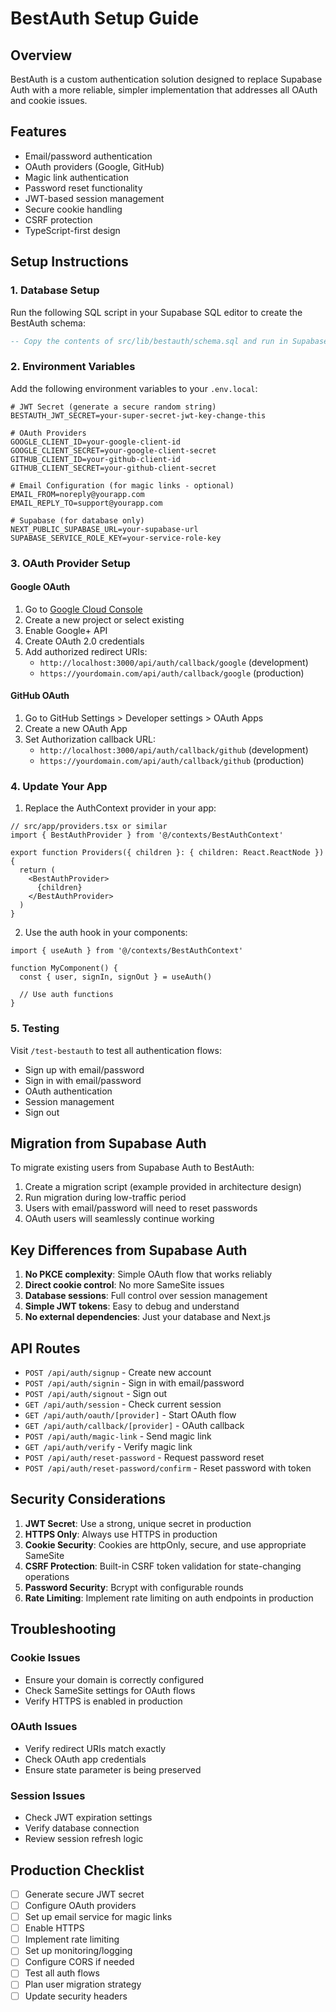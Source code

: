 # BestAuth Setup Guide

## Overview
BestAuth is a custom authentication solution designed to replace Supabase Auth with a more reliable, simpler implementation that addresses all OAuth and cookie issues.

## Features
- Email/password authentication
- OAuth providers (Google, GitHub)
- Magic link authentication
- Password reset functionality
- JWT-based session management
- Secure cookie handling
- CSRF protection
- TypeScript-first design

## Setup Instructions

### 1. Database Setup

Run the following SQL script in your Supabase SQL editor to create the BestAuth schema:

```sql
-- Copy the contents of src/lib/bestauth/schema.sql and run in Supabase
```

### 2. Environment Variables

Add the following environment variables to your `.env.local`:

```env
# JWT Secret (generate a secure random string)
BESTAUTH_JWT_SECRET=your-super-secret-jwt-key-change-this

# OAuth Providers
GOOGLE_CLIENT_ID=your-google-client-id
GOOGLE_CLIENT_SECRET=your-google-client-secret
GITHUB_CLIENT_ID=your-github-client-id
GITHUB_CLIENT_SECRET=your-github-client-secret

# Email Configuration (for magic links - optional)
EMAIL_FROM=noreply@yourapp.com
EMAIL_REPLY_TO=support@yourapp.com

# Supabase (for database only)
NEXT_PUBLIC_SUPABASE_URL=your-supabase-url
SUPABASE_SERVICE_ROLE_KEY=your-service-role-key
```

### 3. OAuth Provider Setup

#### Google OAuth
1. Go to [Google Cloud Console](https://console.cloud.google.com/)
2. Create a new project or select existing
3. Enable Google+ API
4. Create OAuth 2.0 credentials
5. Add authorized redirect URIs:
   - `http://localhost:3000/api/auth/callback/google` (development)
   - `https://yourdomain.com/api/auth/callback/google` (production)

#### GitHub OAuth
1. Go to GitHub Settings > Developer settings > OAuth Apps
2. Create a new OAuth App
3. Set Authorization callback URL:
   - `http://localhost:3000/api/auth/callback/github` (development)
   - `https://yourdomain.com/api/auth/callback/github` (production)

### 4. Update Your App

1. Replace the AuthContext provider in your app:

```tsx
// src/app/providers.tsx or similar
import { BestAuthProvider } from '@/contexts/BestAuthContext'

export function Providers({ children }: { children: React.ReactNode }) {
  return (
    <BestAuthProvider>
      {children}
    </BestAuthProvider>
  )
}
```

2. Use the auth hook in your components:

```tsx
import { useAuth } from '@/contexts/BestAuthContext'

function MyComponent() {
  const { user, signIn, signOut } = useAuth()
  
  // Use auth functions
}
```

### 5. Testing

Visit `/test-bestauth` to test all authentication flows:
- Sign up with email/password
- Sign in with email/password
- OAuth authentication
- Session management
- Sign out

## Migration from Supabase Auth

To migrate existing users from Supabase Auth to BestAuth:

1. Create a migration script (example provided in architecture design)
2. Run migration during low-traffic period
3. Users with email/password will need to reset passwords
4. OAuth users will seamlessly continue working

## Key Differences from Supabase Auth

1. **No PKCE complexity**: Simple OAuth flow that works reliably
2. **Direct cookie control**: No more SameSite issues
3. **Database sessions**: Full control over session management
4. **Simple JWT tokens**: Easy to debug and understand
5. **No external dependencies**: Just your database and Next.js

## API Routes

- `POST /api/auth/signup` - Create new account
- `POST /api/auth/signin` - Sign in with email/password
- `POST /api/auth/signout` - Sign out
- `GET /api/auth/session` - Check current session
- `GET /api/auth/oauth/[provider]` - Start OAuth flow
- `GET /api/auth/callback/[provider]` - OAuth callback
- `POST /api/auth/magic-link` - Send magic link
- `GET /api/auth/verify` - Verify magic link
- `POST /api/auth/reset-password` - Request password reset
- `POST /api/auth/reset-password/confirm` - Reset password with token

## Security Considerations

1. **JWT Secret**: Use a strong, unique secret in production
2. **HTTPS Only**: Always use HTTPS in production
3. **Cookie Security**: Cookies are httpOnly, secure, and use appropriate SameSite
4. **CSRF Protection**: Built-in CSRF token validation for state-changing operations
5. **Password Security**: Bcrypt with configurable rounds
6. **Rate Limiting**: Implement rate limiting on auth endpoints in production

## Troubleshooting

### Cookie Issues
- Ensure your domain is correctly configured
- Check SameSite settings for OAuth flows
- Verify HTTPS is enabled in production

### OAuth Issues
- Verify redirect URIs match exactly
- Check OAuth app credentials
- Ensure state parameter is being preserved

### Session Issues
- Check JWT expiration settings
- Verify database connection
- Review session refresh logic

## Production Checklist

- [ ] Generate secure JWT secret
- [ ] Configure OAuth providers
- [ ] Set up email service for magic links
- [ ] Enable HTTPS
- [ ] Implement rate limiting
- [ ] Set up monitoring/logging
- [ ] Configure CORS if needed
- [ ] Test all auth flows
- [ ] Plan user migration strategy
- [ ] Update security headers